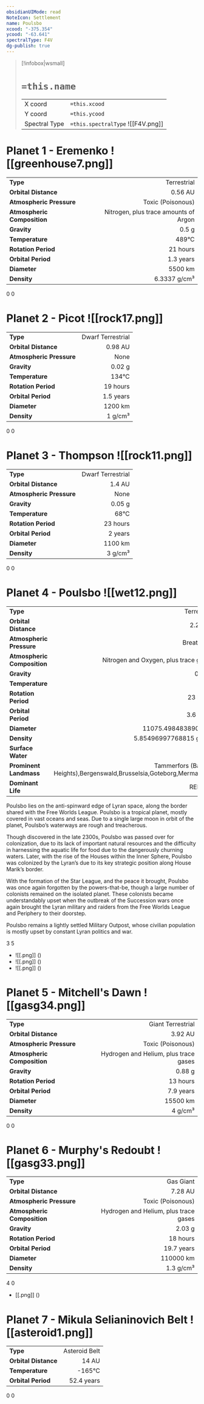 ```yaml
---
obsidianUIMode: read
NoteIcon: Settlement
name: Poulsbo
xcood: "-375.354"
ycood: "-63.641"
spectralType: F4V
dg-publish: true
---
```

> [!infobox|wsmall]
> # `=this.name`
> | | |
> | - | - |
> | X coord | `=this.xcood` |
> | Y coord| `=this.ycood` |
> | Spectral Type | `=this.spectralType` ![[F4V.png]] |

# Planet 1 - Eremenko ![[greenhouse7.png]]
|                             |                           |
| --------------------------- | -------------------------:|
| **Type**                    |             Terrestrial |
| **Orbital Distance**        |   0.56 AU |
| **Atmospheric Pressure**    |       Toxic (Poisonous) |
| **Atmospheric Composition** |      Nitrogen, plus trace amounts of Argon |
| **Gravity**                 |        0.5 g |
| **Temperature**             |    489°C |
| **Rotation Period**         |  21 hours |
| **Orbital Period** | 1.3 years |
| **Diameter**                |      5500 km | 
| **Density**                 |    6.3337 g/cm³ |



0
0



# Planet 2 - Picot ![[rock17.png]]
|                             |                           |
| --------------------------- | -------------------------:|
| **Type**                    |             Dwarf Terrestrial |
| **Orbital Distance**        |   0.98 AU |
| **Atmospheric Pressure**    |       None |
| **Gravity**                 |        0.02 g |
| **Temperature**             |    134°C |
| **Rotation Period**         |  19 hours |
| **Orbital Period** | 1.5 years |
| **Diameter**                |      1200 km | 
| **Density**                 |    1 g/cm³ |



0
0



# Planet 3 - Thompson ![[rock11.png]]
|                             |                           |
| --------------------------- | -------------------------:|
| **Type**                    |             Dwarf Terrestrial |
| **Orbital Distance**        |   1.4 AU |
| **Atmospheric Pressure**    |       None |
| **Gravity**                 |        0.05 g |
| **Temperature**             |    68°C |
| **Rotation Period**         |  23 hours |
| **Orbital Period** | 2 years |
| **Diameter**                |      1100 km | 
| **Density**                 |    3 g/cm³ |



0
0



# Planet 4 - Poulsbo ![[wet12.png]]
|                             |                           |
| --------------------------- | -------------------------:|
| **Type**                    |             Terrestrial |
| **Orbital Distance**        |   2.24 AU |
| **Atmospheric Pressure**    |       Breathable |
| **Atmospheric Composition** |      Nitrogen and Oxygen, plus trace gases |
| **Gravity**                 |        0.92 g |
| **Temperature**             |    54°C |
| **Rotation Period**         |  23 hours |
| **Orbital Period** | 3.6 years |
| **Diameter**                |      11075.4984838908 km | 
| **Density**                 |    5.85496997768815 g/cm³ |
| **Surface Water**           |           80% | 
| **Prominent Landmass**      |         Tammerfors (Bangor Heights),Bergenswald,Brusselsia,Goteborg,Mermannisk | 
| **Dominant Life**           |         REPTILE |

Poulsbo lies on the anti-spinward edge of Lyran space, along the border shared with the Free Worlds League.  Poulsbo is a tropical planet, mostly covered in vast oceans and seas.  Due to a single large moon in orbit of the planet, Poulsbo’s waterways are rough and treacherous.

Though discovered in the late 2300s, Poulsbo was passed over for colonization, due to its lack of important natural resources and the difficulty in harnessing the aquatic life for food due to the dangerously churning waters.  Later, with the rise of the Houses within the Inner Sphere, Poulsbo was colonized by the Lyran’s due to its key strategic position along House Marik’s border.

With the formation of the Star League, and the peace it brought, Poulsbo was once again forgotten by the powers-that-be, though a large number of colonists remained on the isolated planet.  These colonists became understandably upset when the outbreak of the Succession wars once again brought the Lyran military and raiders from the Free Worlds League and Periphery to their doorstep.

Poulsbo remains a lightly settled Military Outpost, whose civilian population is mostly upset by constant Lyran politics and war.

3
5

- ![[.png]]  ()
- ![[.png]]  ()
- ![[.png]]  ()


# Planet 5 - Mitchell's Dawn ![[gasg34.png]]
|                             |                           |
| --------------------------- | -------------------------:|
| **Type**                    |             Giant Terrestrial |
| **Orbital Distance**        |   3.92 AU |
| **Atmospheric Pressure**    |       Toxic (Poisonous) |
| **Atmospheric Composition** |      Hydrogen and Helium, plus trace gases |
| **Gravity**                 |        0.88 g |
| **Rotation Period**         |  13 hours |
| **Orbital Period** | 7.9 years |
| **Diameter**                |      15500 km | 
| **Density**                 |    4 g/cm³ |



0
0



# Planet 6 - Murphy's Redoubt ![[gasg33.png]]
|                             |                           |
| --------------------------- | -------------------------:|
| **Type**                    |             Gas Giant |
| **Orbital Distance**        |   7.28 AU |
| **Atmospheric Pressure**    |       Toxic (Poisonous) |
| **Atmospheric Composition** |      Hydrogen and Helium, plus trace gases |
| **Gravity**                 |        2.03 g |
| **Rotation Period**         |  18 hours |
| **Orbital Period** | 19.7 years |
| **Diameter**                |      110000 km | 
| **Density**                 |    1.3 g/cm³ |



4
0

- [[.png]]  ()

# Planet 7 - Mikula Selianinovich Belt ![[asteroid1.png]]
|                             |                           |
| --------------------------- | -------------------------:|
| **Type**                    |             Asteroid Belt |
| **Orbital Distance**        |   14 AU |
| **Temperature**             |    -165°C |
| **Orbital Period** | 52.4 years |



0
0



